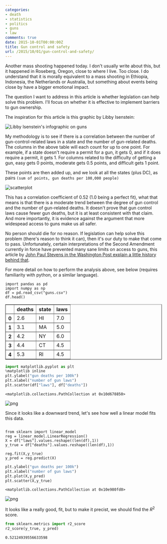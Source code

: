 ```yaml
---
categories:
- death
- statistics
- politics
- guns
- law
comments: true
date: 2015-10-01T00:00:00Z
title: Gun control and safety
url: /2015/10/01/gun-control-and-safety/
---
```


Another mass shooting happened today. I don't usually write about this, but it happened in Roseberg, Oregon, close to where I live. Too close. I do understand that it is morally equivalent to a mass shooting in Ethiopia, Indonesia, the Netherlands or Australia, but something about events being close by have a bigger emotional impact.

The question I want to address in this article is whether legislation can help solve this problem. I'll focus on whether it is effective to implement barriers to gun ownership.

The inspiration for this article is this graphic by Libby Isenstein:

![Libby Isenstein's infographic on guns](https://pbs.twimg.com/media/COF4FxPUkAEmOkI.jpg)

My methodology is to see if there is a correlation between the number of gun-control-related laws in a state and the number of gun-related deaths. The columns in the above table will each count for up to one point. For example, if a state doesn't require a permit for a gun, it gets 0, and if it does require a permit, it gets 1. For columns related to the difficulty of getting a gun, easy gets 0 points, moderate gets 0.5 points, and difficult gets 1 point.

These points are then added up, and we look at all the states (plus DC), as pairs `(sum of points, gun deaths per 100,000 people)`

![scatterplot](/images/blogimg/guns_output_6_1.png)

This has a correlation coefficient of 0.52 (1.0 being a perfect fit), what that means is that there is a moderate trend between the degree of gun control and the number of gun-related deaths. It doesn't prove that gun control laws cause fewer gun deaths, but it is at least consistent with that claim. And more importantly, it is evidence against the argument that more widespead access to guns make us all safer.

No person should die for no reason. If legislation can help solve this problem (there's reason to think it can), then it's our duty to make that come to pass. Unfortunately, certain interpretations of the Second Amendment currently in force have prevented many sane limits on access to guns, this article by [John Paul Stevens in the Washington Post explain a little history behind that](https://www.washingtonpost.com/opinions/the-five-extra-words-that-can-fix-the-second-amendment/2014/04/11/f8a19578-b8fa-11e3-96ae-f2c36d2b1245_story.html?postshare=2541443818572894).

For more detail on how to perform the analysis above, see below (requires familiarity with python, or a similar language).


```
import pandas as pd
import numpy as np
df = pd.read_csv("guns.csv")
df.head()
```



<div>
<table border="1" class="dataframe">
  <thead>
    <tr style="text-align: right;">
      <th></th>
      <th>deaths</th>
      <th>state</th>
      <th>laws</th>
    </tr>
  </thead>
  <tbody>
    <tr>
      <th>0</th>
      <td>2.6</td>
      <td>HI</td>
      <td>7.0</td>
    </tr>
    <tr>
      <th>1</th>
      <td>3.1</td>
      <td>MA</td>
      <td>5.0</td>
    </tr>
    <tr>
      <th>2</th>
      <td>4.2</td>
      <td>NY</td>
      <td>6.0</td>
    </tr>
    <tr>
      <th>3</th>
      <td>4.4</td>
      <td>CT</td>
      <td>4.5</td>
    </tr>
    <tr>
      <th>4</th>
      <td>5.3</td>
      <td>RI</td>
      <td>4.5</td>
    </tr>
  </tbody>
</table>
</div>




```python
import matplotlib.pyplot as plt
%matplotlib inline
plt.ylabel("gun deaths per 100k")
plt.xlabel("number of gun laws")
plt.scatter(df["laws"], df["deaths"])
```




    <matplotlib.collections.PathCollection at 0x10d678850>




![png](/images/blogimg/guns_output_3_1.png)


Since it looks like a downward trend, let's see how well a linear model fits this data.


<pre><code>
from sklearn import linear_model
reg = linear_model.LinearRegression() 
X = df["laws"].values.reshape((len(df),1))
y_true = df["deaths"].values.reshape((len(df),1))

reg.fit(X,y_true)
y_pred = reg.predict(X)
</code></pre>


```python
plt.ylabel("gun deaths per 100k")
plt.xlabel("number of gun laws")
plt.plot(X,y_pred)
plt.scatter(X,y_true)
```




    <matplotlib.collections.PathCollection at 0x10e980fd0>




![png](/images/blogimg/guns_output_6_1.png)


It looks like a really good, fit, but to make it precist, we should find the $R^2$ score.


```python
from sklearn.metrics import r2_score
r2_score(y_true, y_pred)
```




    0.52124939556633598





